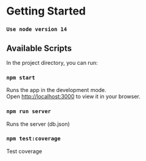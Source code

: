 # Getting Started

### `Use node version 14`

## Available Scripts

In the project directory, you can run:

### `npm start`

Runs the app in the development mode.\
Open [http://localhost:3000](http://localhost:3000) to view it in your browser.

### `npm run server`
Runs the server (db.json) 

### `npm test:coverage`
Test coverage
